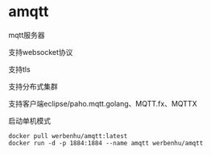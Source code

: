 # amqtt

mqtt服务器

支持websocket协议

支持tls

支持分布式集群

支持客户端eclipse/paho.mqtt.golang、MQTT.fx、MQTTX


启动单机模式

```
docker pull werbenhu/amqtt:latest
docker run -d -p 1884:1884 --name amqtt werbenhu/amqtt 
```


